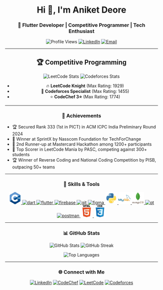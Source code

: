 <h1 align="center">Hi 👋, I'm Aniket Deore</h1>
<h3 align="center">🚀 Flutter Developer | Competitive Programmer | Tech Enthusiast</h3>

<p align="center">
  <img src="https://komarev.com/ghpvc/?username=anikettt01&label=Profile%20Views&color=0e75b6&style=flat-square" alt="Profile Views" /> 
  <a href="https://linkedin.com/in/aniketdeore"><img src="https://img.shields.io/badge/LinkedIn-blue?style=flat-square&logo=linkedin&logoColor=white" alt="LinkedIn" /></a>
<!--   <a href="https://github.com/Anikettt01"><img src="https://img.shields.io/badge/GitHub-%230E75B6.svg?style=flat-square" alt="GitHub" /></a> -->
  <a href="mailto:aniketrdeore@gmail.com"><img src="https://img.shields.io/badge/Email-%230E75B6.svg?style=flat-square" alt="Email" /></a>
</p>

---

<h2 align="center">🏆 Competitive Programming</h2>
<p align="center">
  <img src="https://leetcard.jacoblin.cool/CodeNikET?ext=contest" alt="LeetCode Stats" width="45%"/>
  <img src="https://codeforces-readme-stats.vercel.app/api/card?username=aniket_deore" alt="Codeforces Stats" width="45%"/>
<!-- <img src="https://codechef-rating-graph.vercel.app/api?username=aniketd01" alt="CodeChef Rating Graph" width="45%"/> -->

</p>
<ul align="center">
  <li>🔥 <strong>LeetCode Knight</strong> (Max Rating: 1929)</li>
  <li>🌟 <strong>Codeforces Specialist</strong> (Max Rating: 1455)</li>
  <li>⭐ <strong>CodeChef 3⭐</strong> (Max Rating: 1774)</li>
</ul>


---

<h3 align="center">💼 Achievements</h3>
<ul>
  <li>🏆 Secured Rank 333 (1st in PICT) in ACM ICPC India Preliminary Round 2024</li>
  <li>🥇 Winner at SprintX by Nasscom Foundation for TechForChange</li>
  <li>🥉 2nd Runner-up at Mastercard <CodeForChange> Hackathon among 1200+ participants</li>
  <li>🏅 Top Scorer in LeetCode Mania by PASC, competing against 300+ students</li>
  <li>🏆 Winner of Reverse Coding and National Coding Competition by PISB, outpacing 50+ teams</li>
</ul>


---

<h3 align="center">🚀 Skills & Tools</h3>
<p align="center">
  <a href="https://www.w3schools.com/cpp/" target="_blank" rel="noreferrer"> 
    <img src="https://raw.githubusercontent.com/devicons/devicon/master/icons/cplusplus/cplusplus-original.svg" alt="cplusplus" width="40" height="40"/> 
  </a>
  <a href="https://dart.dev" target="_blank" rel="noreferrer"> 
    <img src="https://www.vectorlogo.zone/logos/dartlang/dartlang-icon.svg" alt="dart" width="40" height="40"/> 
  </a>
  <a href="https://flutter.dev" target="_blank" rel="noreferrer"> 
    <img src="https://www.vectorlogo.zone/logos/flutterio/flutterio-icon.svg" alt="flutter" width="40" height="40"/> 
  </a>
  <a href="https://firebase.google.com/" target="_blank" rel="noreferrer"> 
    <img src="https://www.vectorlogo.zone/logos/firebase/firebase-icon.svg" alt="firebase" width="40" height="40"/> 
  </a>
  <a href="https://git-scm.com/" target="_blank" rel="noreferrer"> 
    <img src="https://www.vectorlogo.zone/logos/git-scm/git-scm-icon.svg" alt="git" width="40" height="40"/> 
  </a>
  <a href="https://www.figma.com/" target="_blank" rel="noreferrer"> 
    <img src="https://www.vectorlogo.zone/logos/figma/figma-icon.svg" alt="figma" width="40" height="40"/> 
  </a>
  <a href="https://www.python.org" target="_blank" rel="noreferrer"> 
    <img src="https://raw.githubusercontent.com/devicons/devicon/master/icons/python/python-original.svg" alt="python" width="40" height="40"/> 
  </a>
  <a href="https://www.mysql.com/" target="_blank" rel="noreferrer"> 
    <img src="https://raw.githubusercontent.com/devicons/devicon/master/icons/mysql/mysql-original-wordmark.svg" alt="mysql" width="40" height="40"/> 
  </a>
  <a href="https://www.mongodb.com/" target="_blank" rel="noreferrer"> 
    <img src="https://raw.githubusercontent.com/devicons/devicon/master/icons/mongodb/mongodb-original-wordmark.svg" alt="mongodb" width="40" height="40"/>
  </a>
  <a href="https://www.qt.io/" target="_blank" rel="noreferrer"> 
    <img src="https://upload.wikimedia.org/wikipedia/commons/0/0b/Qt_logo_2016.svg" alt="qt" width="40" height="40"/> 
  </a>
  <a href="https://postman.com" target="_blank" rel="noreferrer"> 
    <img src="https://www.vectorlogo.zone/logos/getpostman/getpostman-icon.svg" alt="postman" width="40" height="40"/> 
  </a>
  <a href="https://www.w3.org/html/" target="_blank" rel="noreferrer"> 
    <img src="https://raw.githubusercontent.com/devicons/devicon/master/icons/html5/html5-original-wordmark.svg" alt="html5" width="40" height="40"/> 
  </a>
  <a href="https://www.w3schools.com/css/" target="_blank" rel="noreferrer"> 
    <img src="https://raw.githubusercontent.com/devicons/devicon/master/icons/css3/css3-original-wordmark.svg" alt="css3" width="40" height="40"/> 
  </a>
</p>


---

<h3 align="center">📊 GitHub Stats</h3>
<div align="center">
  <img src="https://github-readme-stats.vercel.app/api?username=anikettt01&show_icons=true&theme=tokyonight&locale=en" alt="GitHub Stats" width="45%"/>
  <img src="https://github-readme-streak-stats.herokuapp.com/?user=anikettt01&theme=tokyonight" alt="GitHub Streak" width="45%"/>
</div>
<p align="center">
  <img src="https://github-readme-stats.vercel.app/api/top-langs?username=anikettt01&show_icons=true&locale=en&layout=compact&theme=tokyonight" alt="Top Languages" width="45%"/>
</p>

---

<h3 align="center">🌐 Connect with Me</h3>
<p align="center">
  <a href="https://linkedin.com/in/aniketdeore" target="blank"><img src="https://img.shields.io/badge/LinkedIn-blue?logo=linkedin&logoColor=white&style=for-the-badge" alt="LinkedIn" /></a>
  <a href="https://www.codechef.com/users/aniketd01" target="blank"><img src="https://img.shields.io/badge/CodeChef-orange?logo=codechef&logoColor=white&style=for-the-badge" alt="CodeChef" /></a>
  <a href="https://leetcode.com/CodeNikET" target="blank"><img src="https://img.shields.io/badge/LeetCode-gray?logo=leetcode&logoColor=white&style=for-the-badge" alt="LeetCode" /></a>
  <a href="https://codeforces.com/profile/aniket_deore" target="blank"><img src="https://img.shields.io/badge/Codeforces-blue?logo=codeforces&logoColor=white&style=for-the-badge" alt="Codeforces" /></a>
</p>
